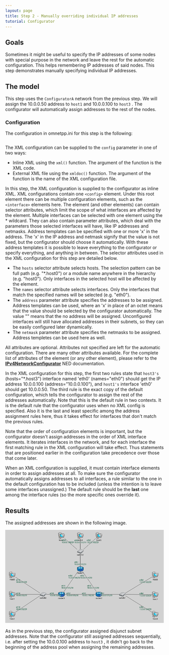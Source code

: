 ```yaml
---
layout: page
title: Step 2 - Manually overriding individual IP addresses
tutorial: Configurator
---
```


## Goals

Sometimes it might be useful to specify the IP addresses of some nodes with special purpose in the network and leave the rest for the automatic configuration. This helps remembering IP addresses of said nodes. This step demonstrates manually specifying individual IP addresses.

## The model

This step uses the `ConfiguratorA`  network from the previous step. We will assign the 10.0.0.50 address to `host1` 
and 10.0.0.100 to `host3` . The configurator will automatically assign addresses to the rest of the nodes.

### Configuration

The configuration in omnetpp.ini for this step is the following:

<p><pre class="snippet" src="../omnetpp.uncommented.ini" from="Step2" until="####"></pre></p>

The XML configuration can be supplied to the `config`  parameter in one of two ways:

- Inline XML using the `xml()`  function. The argument of the function is the XML code.
- External XML file using the `xmldoc()`  function. The argument of the function is the name of the XML configuration file.

In this step, the XML configuration is supplied to the configurator as inline XML. XML configurations contain one `<config>` element. Under this root element there can be
multiple configuration elements, such as the `<interface>`  elements here.
The <interface> element (and other elements) can contain selector attributes, which limit the scope of what interfaces are affected by the <interface> element.
Multiple interfaces can be selected with one <interface> element using the * wildcard.
They can also contain parameter attributes, which deal with the parameters those selected interfaces will have, like IP addresses and
netmasks. Address templates can be specified with one or more 'x' in the address. The 'x' in the IP address and netmask signify that the value is not fixed, but the configurator should choose it automatically.
With these address templates it is possible to leave everything to the configurator or specify everything, and anything in between. The selector attributes used in the XML configuration for this step are detailed below.
- The `hosts`  selector attribute selects hosts. The selection pattern can be full path (e.g. "*.host0") or a module name anywhere in the hierarchy (e.g. "host0"). Only interfaces in the selected host will be affected by the <interface> element.
- The `names`  selector attribute selects interfaces. Only the interfaces that match the specified names will be selected (e.g. "eth0").
- The `address`  parameter attribute specifies the addresses to be assigned. Address templates can be used, where an 'x' in place of an octet means that the value
should be selected by the configurator automatically. The value "" means that the no address will be assigned. Unconfigured interfaces will still have
allocated addresses in their subnets, so they can be easily configured later dynamically.
- The `netmask`  parameter attribute specifies the netmasks to be assigned. Address templetes can be used here as well.

All attributes are optional. Attributes not specified are left for the automatic configuration. There are many other attributes available. For the complete list of attributes of the <interface> element
(or any other element), please refer to the <a href="https://omnetpp.org/doc/inet/api-current/neddoc/index.html?p=inet.networklayer.configurator.ipv4.IPv4NetworkConfigurator.html" target="_blank"><strong>IPv4NetworkConfigurator</strong></a> NED documentation.

In the XML configuration for this step, the first two rules state that `host3's`  (hosts="*.host3") interface named 'eth0' (names="eth0") should get the IP address 10.0.0.100 (address="10.0.0.100"), and `host1's`  interface 'eth0' should get 10.0.0.50.
The third rule is the exact copy of the default configuration, which tells the configurator to assign the rest of the addresses automatically.
Note that this is the default rule in two contexts. It is the default rule that the configurator uses when no XML config is specified. Also it is
the last and least specific among the address assignment rules here, thus it takes effect for interfaces that don't match the previous rules.

Note that the order of configuration elements is important, but the configurator doesn't assign addresses in the order of XML interface elements. It iterates
interfaces in the network, and for each interface the first matching rule in the XML configuration will take effect. Thus statements that are positioned earlier in the configuration take precedence over those that come later.

When an XML configuration is supplied, it must contain interface elements in order to assign addresses at all. To make sure the configurator automatically assigns addresses to all interfaces, a rule similar to the one in the default configuration has to be included (unless the intention is to leave some interfaces unassigned.) The default rule should be the **last** one among the interface rules (so the more specific ones override it).

## Results

The assigned addresses are shown in the following image.

<img class="screen" src="step2address.png" width="850px">

As in the previous step, the configurator assigned disjunct subnet addresses. Note that the configurator still assigned addresses sequentially,
i.e. after setting the 10.0.0.100 address to `host3` , it didn't go back to the beginning of the address pool when assigning the
remaining addresses.